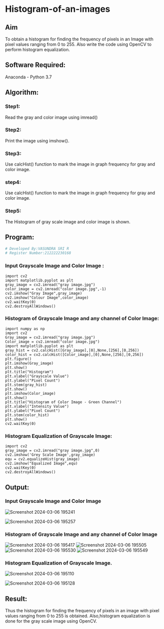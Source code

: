# Histogram-of-an-images
## Aim
To obtain a histogram for finding the frequency of pixels in an Image with pixel values ranging from 0 to 255. Also write the code using OpenCV to perform histogram equalization.

## Software Required:
Anaconda - Python 3.7

## Algorithm:
### Step1:
Read the gray and color image using imread()

### Step2:
Print the image using imshow().



### Step3:
Use calcHist() function to mark the image in graph frequency for gray and color image.

### step4:
Use calcHist() function to mark the image in graph frequency for gray and color image.

### Step5:
The Histogram of gray scale image and color image is shown.


## Program:
```python
# Developed By:VASUNDRA SRI R
# Register Number:212222230168
```
### Input Grayscale Image and Color Image :
```
import cv2
import matplotlib.pyplot as plt
gray_image = cv2.imread("gray image.jpg")
color_image = cv2.imread("color image.jpg",-1)
cv2.imshow("Gray Image",gray_image)
cv2.imshow("Colour Image",color_image)
cv2.waitKey(0)
cv2.destroyAllWindows()
```
### Histogram of Grayscale Image and any channel of Color Image:
```
import numpy as np
import cv2
Gray_image = cv2.imread("gray image.jpg")
Color_image = cv2.imread("color image.jpg")
import matplotlib.pyplot as plt
gray_hist = cv2.calcHist([Gray_image],[0],None,[256],[0,256])
color_hist = cv2.calcHist([Color_image],[0],None,[256],[0,256])
plt.figure()
plt.imshow(Gray_image)
plt.show()
plt.title("Histogram")
plt.xlabel("Grayscale Value")
plt.ylabel("Pixel Count")
plt.stem(gray_hist)
plt.show()
plt.imshow(Color_image)
plt.show()
plt.title("Histogram of Color Image - Green Channel")
plt.xlabel("Intensity Value")
plt.ylabel("Pixel Count")
plt.stem(color_hist)
plt.show()
cv2.waitKey(0)
```
### Histogram Equalization of Grayscale Image:
```
import cv2
gray_image = cv2.imread("gray image.jpg",0)
cv2.imshow('Grey Scale Image',gray_image)
equ = cv2.equalizeHist(gray_image)
cv2.imshow("Equalized Image",equ)
cv2.waitKey(0)
cv2.destroyAllWindows()
```
## Output:
### Input Grayscale Image and Color Image
![Screenshot 2024-03-06 195241](https://github.com/vasundrasriravi/Histogram-of-an-images/assets/119393983/bd53d265-fdbf-4f1d-aea7-4055bce6c0b9)

![Screenshot 2024-03-06 195257](https://github.com/vasundrasriravi/Histogram-of-an-images/assets/119393983/0352cd1a-ab42-42be-b464-fb1643a5bb05)



### Histogram of Grayscale Image and any channel of Color Image
![Screenshot 2024-03-06 195417](https://github.com/vasundrasriravi/Histogram-of-an-images/assets/119393983/70a07361-1243-4727-ad37-eb02d93610f0)
![Screenshot 2024-03-06 195505](https://github.com/vasundrasriravi/Histogram-of-an-images/assets/119393983/7ce66407-4a11-4157-93fe-2c5b102aacae)
![Screenshot 2024-03-06 195530](https://github.com/vasundrasriravi/Histogram-of-an-images/assets/119393983/28b61ac7-b0f6-43ce-be79-e3452c164275)
![Screenshot 2024-03-06 195549](https://github.com/vasundrasriravi/Histogram-of-an-images/assets/119393983/f546f011-c63e-4ba6-866e-452436631b2c)


### Histogram Equalization of Grayscale Image.
![Screenshot 2024-03-06 195110](https://github.com/vasundrasriravi/Histogram-of-an-images/assets/119393983/01d9218b-663a-4054-8580-a7c8ac03d07d)

![Screenshot 2024-03-06 195128](https://github.com/vasundrasriravi/Histogram-of-an-images/assets/119393983/f02a47c4-e75b-442e-9667-f854262cd388)


## Result: 
Thus the histogram for finding the frequency of pixels in an image with pixel values ranging from 0 to 255 is obtained. Also,histogram equalization is done for the gray scale image using OpenCV.
